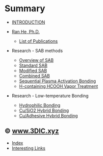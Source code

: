# Summary

* [INTRODUCTION](INTRO.md)
* [Ran He, Ph.D.](heran.md)
  * [List of Publications](heran/pub.md)
  
* Research - SAB methods
  * [Overview of SAB](sab/sab.md)
  * [Standard SAB](sab/standard-sab.md)
  * [Modified SAB](sab/modified-sab.md)
  * [Combined SAB](sab/combined-sab.md)
  * [Sequential Plasma Activation Bonding](sab/sequential-plasma-activation-bonding.md)
  * [H-containing HCOOH Vapor Treatment](sab/h-containing-hcooh-vapor.md)

* Research - Low-temperature Bonding
  * [Hydrophilic Bonding](heran/hydrophilic-bonding.md)
  * [Cu/SiO2 Hybrid Bonding](heran/Cu-oxide-hybrid-bonding.md)
  * [Cu/Adhesive Hybrid Bonding](heran/Cu-adhesive-hybrid-bonding.md)

## © www.3DIC.xyz

* [Index](tags.md)
* [Interesting Links](links.md)

